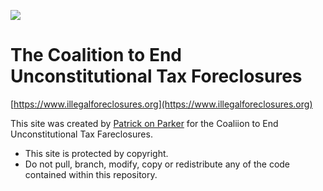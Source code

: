 ![](https://www.illegalforeclosures.org/assets/logo.png)

# The Coalition to End Unconstitutional Tax Foreclosures

[https://www.illegalforeclosures.org](https://www.illegalforeclosures.org)

This site was created by [Patrick on Parker](https://www.patrickonparker.com) for the Coaliion to End Unconstitutional Tax Fareclosures.
- This site is protected by copyright.
- Do not pull, branch, modify, copy or redistribute any of the code contained within this repository.